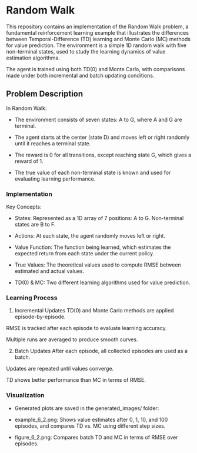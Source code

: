 # Random Walk
This repository contains an implementation of the Random Walk problem, a fundamental reinforcement learning example that illustrates the differences between Temporal-Difference (TD) learning and Monte Carlo (MC) methods for value prediction. The environment is a simple 1D random walk with five non-terminal states, used to study the learning dynamics of value estimation algorithms.

The agent is trained using both TD(0) and Monte Carlo, with comparisons made under both incremental and batch updating conditions.

## Problem Description
In Random Walk:

- The environment consists of seven states: A to G, where A and G are terminal.

- The agent starts at the center (state D) and moves left or right randomly until it reaches a terminal state.

- The reward is 0 for all transitions, except reaching state G, which gives a reward of 1.

- The true value of each non-terminal state is known and used for evaluating learning performance.

### Implementation
Key Concepts:
- States: Represented as a 1D array of 7 positions: A to G. Non-terminal states are B to F.

- Actions: At each state, the agent randomly moves left or right.

- Value Function: The function being learned, which estimates the expected return from each state under the current policy.

- True Values: The theoretical values used to compute RMSE between estimated and actual values.

- TD(0) & MC: Two different learning algorithms used for value prediction.

### Learning Process
1. Incremental Updates
TD(0) and Monte Carlo methods are applied episode-by-episode.

RMSE is tracked after each episode to evaluate learning accuracy.

Multiple runs are averaged to produce smooth curves.

2. Batch Updates
After each episode, all collected episodes are used as a batch.

Updates are repeated until values converge.

TD shows better performance than MC in terms of RMSE.

### Visualization
- Generated plots are saved in the generated_images/ folder:

- example_6_2.png: Shows value estimates after 0, 1, 10, and 100 episodes, and compares TD vs. MC using different step sizes.

- figure_6_2.png: Compares batch TD and MC in terms of RMSE over episodes.
